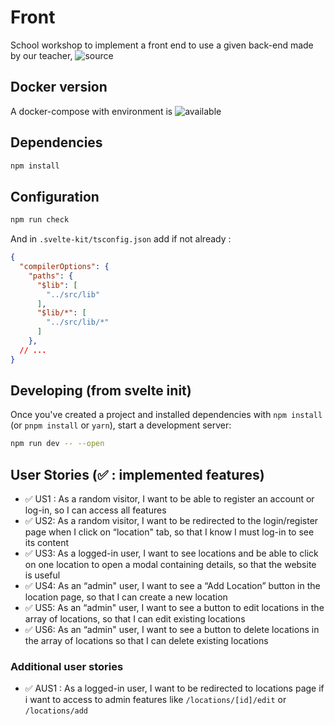 # Front

School workshop to implement a front end to use a given back-end made by our teacher, ![source](https://github.com/strawhattom/secure-web-dev-backend)

## Docker version

A docker-compose with environment is ![available](https://github.com/strawhattom/docker-secure-web-dev/)

## Dependencies

```bash
npm install
```

## Configuration

```bash
npm run check
```

And in `.svelte-kit/tsconfig.json` add if not already :

```json
{
  "compilerOptions": {
    "paths": {
      "$lib": [
        "../src/lib"
      ],
      "$lib/*": [
        "../src/lib/*"
      ]
    },
  // ...
}
```

## Developing (from svelte init)

Once you've created a project and installed dependencies with `npm install` (or `pnpm install` or `yarn`), start a development server:

```bash
npm run dev -- --open
```

## User Stories (:white_check_mark: : implemented features)

-   :white_check_mark: US1 : As a random visitor, I want to be able to register an account or log-in, so I can
    access all features
-   :white_check_mark: US2: As a random visitor, I want to be redirected to the login/register page when I click on
    “location" tab, so that I know I must log-in to see its content
-   :white_check_mark: US3: As a logged-in user, I want to see locations and be able to click on one location to
    open a modal containing details, so that the website is useful
-   :white_check_mark: US4: As an “admin" user, I want to see a “Add Location” button in the location page, so
    that I can create a new location
-   :white_check_mark: US5: As an “admin" user, I want to see a button to edit locations in the array of locations,
    so that I can edit existing locations
-   :white_check_mark: US6: As an “admin" user, I want to see a button to delete locations in the array of
    locations so that I can delete existing locations

### Additional user stories

-   :white_check_mark: AUS1 : As a logged-in user, I want to be redirected to locations page if i want to access to admin features like `/locations/[id]/edit` or `/locations/add`
